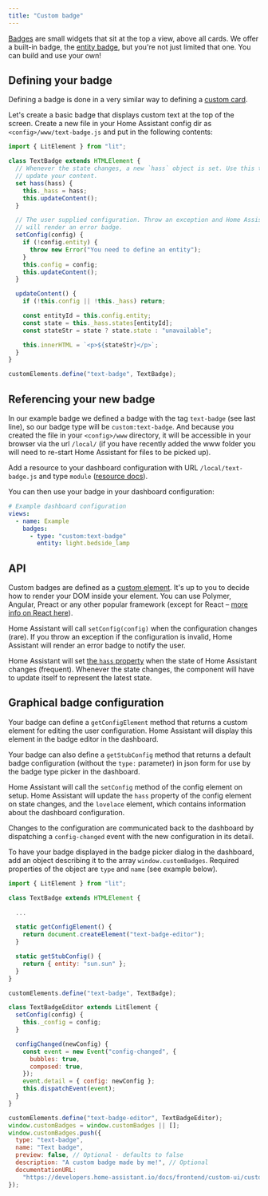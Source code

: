 ```yaml
---
title: "Custom badge"
---
```


[Badges](https://www.home-assistant.io/dashboards/badges/) are small widgets that sit at the top a view, above all cards. We offer a built-in badge, the [entity badge](https://next.home-assistant.io/dashboards/badges/#entity-badge), but you're not just limited that one. You can build and use your own!

## Defining your badge

Defining a badge is done in a very similar way to defining a [custom card](/docs/frontend/custom-ui/custom-card).

Let's create a basic badge that displays custom text at the top of the screen.
Create a new file in your Home Assistant config dir as `<config>/www/text-badge.js` and put in the following contents:

```js
import { LitElement } from "lit";

class TextBadge extends HTMLElement {
  // Whenever the state changes, a new `hass` object is set. Use this to
  // update your content.
  set hass(hass) {
    this._hass = hass;
    this.updateContent();
  }

  // The user supplied configuration. Throw an exception and Home Assistant
  // will render an error badge.
  setConfig(config) {
    if (!config.entity) {
      throw new Error("You need to define an entity");
    }
    this.config = config;
    this.updateContent();
  }

  updateContent() {
    if (!this.config || !this._hass) return;

    const entityId = this.config.entity;
    const state = this._hass.states[entityId];
    const stateStr = state ? state.state : "unavailable";

    this.innerHTML = `<p>${stateStr}</p>`;
  }
}

customElements.define("text-badge", TextBadge);
```

## Referencing your new badge

In our example badge we defined a badge with the tag `text-badge` (see last line), so our badge type will be `custom:text-badge`. And because you created the file in your `<config>/www` directory, it will be accessible in your browser via the url `/local/` (if you have recently added the www folder you will need to re-start Home Assistant for files to be picked up).

Add a resource to your dashboard configuration with URL `/local/text-badge.js` and type `module` ([resource docs](/docs/frontend/custom-ui/registering-resources)).

You can then use your badge in your dashboard configuration:

```yaml
# Example dashboard configuration
views:
  - name: Example
    badges:
      - type: "custom:text-badge"
        entity: light.bedside_lamp
```

## API

Custom badges are defined as a [custom element](https://developer.mozilla.org/en-US/docs/Web/Web_Components/Using_custom_elements). It's up to you to decide how to render your DOM inside your element. You can use Polymer, Angular, Preact or any other popular framework (except for React – [more info on React here](https://custom-elements-everywhere.com/#react)).

Home Assistant will call `setConfig(config)` when the configuration changes (rare). If you throw an exception if the configuration is invalid, Home Assistant will render an error badge to notify the user.

Home Assistant will set [the `hass` property](/docs/frontend/data/) when the state of Home Assistant changes (frequent). Whenever the state changes, the component will have to update itself to represent the latest state.

## Graphical badge configuration

Your badge can define a `getConfigElement` method that returns a custom element for editing the user configuration. Home Assistant will display this element in the badge editor in the dashboard.

Your badge can also define a `getStubConfig` method that returns a default badge configuration (without the `type:` parameter) in json form for use by the badge type picker in the dashboard.

Home Assistant will call the `setConfig` method of the config element on setup.
Home Assistant will update the `hass` property of the config element on state changes, and the `lovelace` element, which contains information about the dashboard configuration.

Changes to the configuration are communicated back to the dashboard by dispatching a `config-changed` event with the new configuration in its detail.

To have your badge displayed in the badge picker dialog in the dashboard, add an object describing it to the array `window.customBadges`. Required properties of the object are `type` and `name` (see example below).

```js
import { LitElement } from "lit";

class TextBadge extends HTMLElement {
  
  ...

  static getConfigElement() {
    return document.createElement("text-badge-editor");
  }

  static getStubConfig() {
    return { entity: "sun.sun" };
  }
}

customElements.define("text-badge", TextBadge);
```

```js
class TextBadgeEditor extends LitElement {
  setConfig(config) {
    this._config = config;
  }

  configChanged(newConfig) {
    const event = new Event("config-changed", {
      bubbles: true,
      composed: true,
    });
    event.detail = { config: newConfig };
    this.dispatchEvent(event);
  }
}

customElements.define("text-badge-editor", TextBadgeEditor);
window.customBadges = window.customBadges || [];
window.customBadges.push({
  type: "text-badge",
  name: "Text badge",
  preview: false, // Optional - defaults to false
  description: "A custom badge made by me!", // Optional
  documentationURL:
    "https://developers.home-assistant.io/docs/frontend/custom-ui/custom-badge", // Adds a help link in the frontend badge editor
});
```
